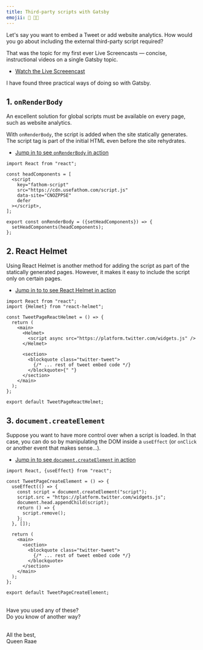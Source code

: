 ```yaml
---
title: Third-party scripts with Gatsby
emojii: 🔴 👩‍🏫
---
```


Let's say you want to embed a Tweet or add website analytics. How would you go about including the external third-party script required?

That was the topic for my first ever Live Screencasts — concise, instructional videos on a single Gatsby topic.

- [Watch the Live Screeencast](https://youtu.be/Kldx6d5XBSE)

I have found three practical ways of doing so with Gatsby.

## 1. `onRenderBody`

An excellent solution for global scripts must be available on every page, such as website analytics.

With `onRenderBody`, the script is added when the site statically generates. The script tag is part of the initial HTML even before the site rehydrates.

- [Jump in to see `onRenderBody` in action](https://www.youtube.com/watch?v=Kldx6d5XBSE&t=74s)

```
import React from "react";

const headComponents = [
  <script
    key="fathom-script"
    src="https://cdn.usefathom.com/script.js"
    data-site="CNOZPPSE"
    defer
  ></script>,
];

export const onRenderBody = ({setHeadComponents}) => {
  setHeadComponents(headComponents);
};
```

## 2. React Helmet

Using React Helmet is another method for adding the script as part of the statically generated pages. However, it makes it easy to include the script only on certain pages.

- [Jump in to to see React Helmet in action](https://www.youtube.com/watch?v=Kldx6d5XBSE&t=360s)

```
import React from "react";
import {Helmet} from "react-helmet";

const TweetPageReactHelmet = () => {
  return (
    <main>
      <Helmet>
        <script async src="https://platform.twitter.com/widgets.js" />
      </Helmet>

      <section>
        <blockquote class="twitter-tweet">
          {/* ... rest of tweet embed code */}
        </blockquote>{" "}
      </section>
    </main>
  );
};

export default TweetPageReactHelmet;
```

## 3. `document.createElement`

Suppose you want to have more control over when a script is loaded. In that case, you can do so by manipulating the DOM inside a `useEffect` (or `onClick` or another event that makes sense...).

- [Jump in to see `document.createElement` in action](https://www.youtube.com/watch?v=Kldx6d5XBSE&t=619s)

```
import React, {useEffect} from "react";

const TweetPageCreateElement = () => {
  useEffect(() => {
    const script = document.createElement("script");
    script.src = "https://platform.twitter.com/widgets.js";
    document.head.appendChild(script);
    return () => {
      script.remove();
    };
  }, []);

  return (
    <main>
      <section>
        <blockquote class="twitter-tweet">
          {/* ... rest of tweet embed code */}
        </blockquote>
      </section>
    </main>
  );
};

export default TweetPageCreateElement;
```

&nbsp;  
Have you used any of these?  
Do you know of another way?

&nbsp;  
All the best,  
Queen Raae
